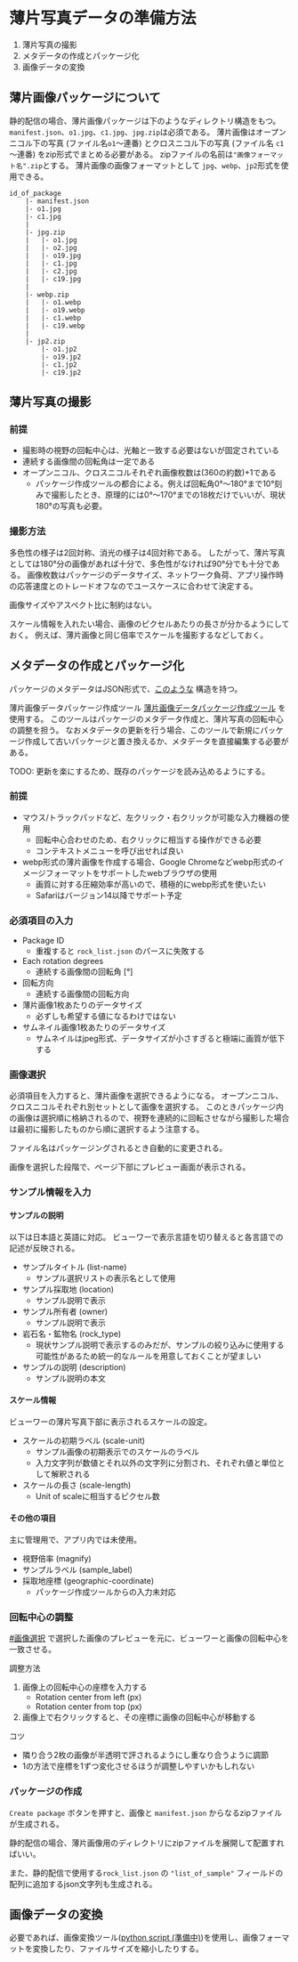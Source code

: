 # 薄片写真データの準備方法

1. 薄片写真の撮影
2. メタデータの作成とパッケージ化
3. 画像データの変換

## 薄片画像パッケージについて

静的配信の場合、薄片画像パッケージは下のようなディレクトリ構造をもつ。
`manifest.json`、`o1.jpg`、`c1.jpg`、`jpg.zip`は必須である。
薄片画像はオープンニコル下の写真 (ファイル名`o1`～連番) とクロスニコル下の写真 (ファイル名 `c1`～連番) をzip形式でまとめる必要がある。
zipファイルの名前は`"画像フォーマット名".zip`とする。
薄片画像の画像フォーマットとして `jpg`、`webp`、`jp2`形式を使用できる。

```
id_of_package
    |- manifest.json
    |- o1.jpg
    |- c1.jpg
    |
    |- jpg.zip
    |   |- o1.jpg
    |   |- o2.jpg
    |   |- o19.jpg
    |   |- c1.jpg
    |   |- c2.jpg
    |   |- c19.jpg
    |
    |- webp.zip
    |   |- o1.webp
    |   |- o19.webp
    |   |- c1.webp
    |   |- c19.webp
    |
    |- jp2.zip
        |- o1.jp2
        |- o19.jp2
        |- c1.jp2
        |- c19.jp2
```

## 薄片写真の撮影

### 前提

- 撮影時の視野の回転中心は、光軸と一致する必要はないが固定されている
- 連続する画像間の回転角は一定である
- オープンニコル、クロスニコルそれぞれ画像枚数は(360の約数)+1である
  - パッケージ作成ツールの都合による。例えば回転角0°～180°まで10°刻みで撮影したとき、原理的には0°～170°までの18枚だけでいいが、現状180°の写真も必要。

### 撮影方法

多色性の様子は2回対称、消光の様子は4回対称である。
したがって、薄片写真としては180°分の画像があれば十分で、多色性がなければ90°分でも十分である。
画像枚数はパッケージのデータサイズ、ネットワーク負荷、アプリ操作時の応答速度とのトレードオフなのでユースケースに合わせて決定する。

画像サイズやアスペクト比に制約はない。

スケール情報を入れたい場合、画像のピクセルあたりの長さが分かるようにしておく。
例えば、薄片画像と同じ倍率でスケールを撮影するなどしておく。

## メタデータの作成とパッケージ化

パッケージのメタデータはJSON形式で、[このような](./../manifest.json) 構造を持つ。

薄片画像データパッケージ作成ツール [薄片画像データパッケージ作成ツール](https://scopinrock-dev.fumipo-theta.com/make_package.html) を使用する。
このツールはパッケージのメタデータ作成と、薄片写真の回転中心の調整を担う。
なおメタデータの更新を行う場合、このツールで新規にパッケージ作成して古いパッケージと置き換えるか、メタデータを直接編集する必要がある。

TODO: 更新を楽にするため、既存のパッケージを読み込めるようにする。

### 前提

- マウス/トラックパッドなど、左クリック・右クリックが可能な入力機器の使用
  - 回転中心合わせのため、右クリックに相当する操作ができる必要
  - コンテキストメニューを呼び出せれば良い
- webp形式の薄片画像を作成する場合、Google Chromeなどwebp形式のイメージフォーマットをサポートしたwebブラウザの使用
  - 画質に対する圧縮効率が高いので、積極的にwebp形式を使いたい
  - Safariはバージョン14以降でサポート予定

### 必須項目の入力

- Package ID
  - 重複すると `rock_list.json` のパースに失敗する
- Each rotation degrees
  - 連続する画像間の回転角 [°]
- 回転方向
  - 連続する画像間の回転方向
- 薄片画像1枚あたりのデータサイズ
  - 必ずしも希望する値になるわけではない
- サムネイル画像1枚あたりのデータサイズ
  - サムネイルはjpeg形式、データサイズが小さすぎると極端に画質が低下する

### 画像選択

必須項目を入力すると、薄片画像を選択できるようになる。
オープンニコル、クロスニコルそれぞれ別セットとして画像を選択する。
このときパッケージ内の画像は選択順に格納されるので、視野を連続的に回転させながら撮影した場合は最初に撮影したものから順に選択するよう注意する。

ファイル名はパッケージングされるとき自動的に変更される。

画像を選択した段階で、ページ下部にプレビュー画面が表示される。

### サンプル情報を入力

#### サンプルの説明

以下は日本語と英語に対応。
ビューワーで表示言語を切り替えると各言語での記述が反映される。

- サンプルタイトル (list-name)
  - サンプル選択リストの表示名として使用
- サンプル採取地 (location)
  - サンプル説明で表示
- サンプル所有者 (owner)
  - サンプル説明で表示
- 岩石名・鉱物名 (rock_type)
  - 現状サンプル説明で表示するのみだが、サンプルの絞り込みに使用する可能性があるため統一的なルールを用意しておくことが望ましい
- サンプルの説明 (description)
  - サンプル説明の本文

#### スケール情報

ビューワーの薄片写真下部に表示されるスケールの設定。

- スケールの初期ラベル (scale-unit)
  - サンプル画像の初期表示でのスケールのラベル
  - 入力文字列が数値とそれ以外の文字列に分割され、それぞれ値と単位として解釈される
- スケールの長さ (scale-length)
  - Unit of scaleに相当するピクセル数

#### その他の項目

主に管理用で、アプリ内では未使用。

- 視野倍率 (magnify)
- サンプルラベル (sample_label)
- 採取地座標 (geographic-coordinate)
  - パッケージ作成ツールからの入力未対応

### 回転中心の調整

[#画像選択](#画像選択) で選択した画像のプレビューを元に、ビューワーと画像の回転中心を一致させる。

調整方法

1. 画像上の回転中心の座標を入力する
   - Rotation center from left (px)
   - Rotation center from top (px)
2. 画像上で右クリックすると、その座標に画像の回転中心が移動する

コツ
   - 隣り合う2枚の画像が半透明で評されるようにし重なり合うように調節
   -  1の方法で座標を1ずつ変化させるほうが調整しやすいかもしれない

### パッケージの作成

`Create package` ボタンを押すと、画像と `manifest.json` からなるzipファイルが生成される。

静的配信の場合、薄片画像用のディレクトリにzipファイルを展開して配置すればいい。

また、静的配信で使用する`rock_list.json` の `"list_of_sample"` フィールドの配列に追加するjson文字列も生成される。

## 画像データの変換

必要であれば、画像変換ツール([python script (準備中)](../../cli/make_package.md))を使用し、画像フォーマットを変換したり、ファイルサイズを縮小したりする。
